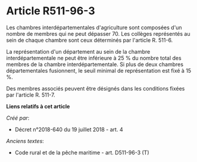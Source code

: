 # Article R511-96-3

Les chambres interdépartementales d'agriculture sont composées d'un nombre de membres qui ne peut dépasser 70. Les collèges
représentés au sein de chaque chambre sont ceux déterminés par l'article R. 511-6. 

La représentation d'un département au sein de la chambre interdépartementale ne peut être inférieure à 25 % du nombre total
des membres de la chambre interdépartementale. Si plus de deux chambres départementales fusionnent, le seuil minimal de
représentation est fixé à 15 %. 

Des membres associés peuvent être désignés dans les conditions fixées par l'article R. 511-7.

**Liens relatifs à cet article**

_Créé par_:

  - Décret n°2018-640 du 19 juillet 2018 - art. 4

_Anciens textes_:

  - Code rural et de la pêche maritime - art. D511-96-3 (T)
